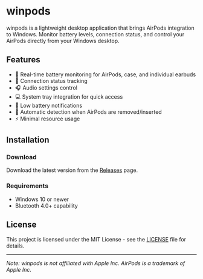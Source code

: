 # winpods

winpods is a lightweight desktop application that brings AirPods integration to Windows. Monitor battery levels, connection status, and control your AirPods directly from your Windows desktop.

## Features

- 🔋 Real-time battery monitoring for AirPods, case, and individual earbuds
- 🔌 Connection status tracking
- 🎧 Audio settings control
- 💻 System tray integration for quick access
- 🔔 Low battery notifications
- 🌙 Automatic detection when AirPods are removed/inserted
- ⚡ Minimal resource usage

## Installation

### Download

Download the latest version from the [Releases](https://github.com/sinanovicanes/winpods/releases) page.

### Requirements

- Windows 10 or newer
- Bluetooth 4.0+ capability

## License

This project is licensed under the MIT License - see the [LICENSE](LICENSE) file for details.

---

_Note: winpods is not affiliated with Apple Inc. AirPods is a trademark of Apple Inc._
